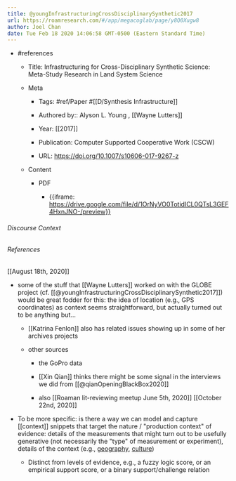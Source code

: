 ```yaml
---
title: @youngInfrastructuringCrossDisciplinarySynthetic2017
url: https://roamresearch.com/#/app/megacoglab/page/y8Q0Xugw8
author: Joel Chan
date: Tue Feb 18 2020 14:06:58 GMT-0500 (Eastern Standard Time)
---
```


- #references

    - Title: Infrastructuring for Cross-Disciplinary Synthetic Science: Meta-Study Research in Land System Science

    - Meta

        - Tags: #ref/Paper #[[D/Synthesis Infrastructure]]

        - Authored by::  Alyson L. Young ,  [[Wayne Lutters]]

        - Year: [[2017]]

        - Publication: Computer Supported Cooperative Work (CSCW)

        - URL: https://doi.org/10.1007/s10606-017-9267-z

    - Content

        - PDF

            - {{iframe: https://drive.google.com/file/d/1OrNyVO0TotidICL0QTsL3GEF4HxnJNO-/preview}}

###### Discourse Context



###### References

[[August 18th, 2020]]

- some of the stuff that [[Wayne Lutters]] worked on with the GLOBE project (cf. [[@youngInfrastructuringCrossDisciplinarySynthetic2017]]) would be great fodder for this: the idea of location (e.g., GPS coordinates) as context seems straightforward, but actually turned out to be anything but...

    - [[Katrina Fenlon]] also has related issues showing up in some of her archives projects

    - other sources

        - the GoPro data

        - [[Xin Qian]] thinks there might be some signal in the interviews we did from [[@qianOpeningBlackBox2020]]

        - also [[Roaman lit-reviewing meetup June 5th, 2020]]
[[October 22nd, 2020]]

- To be more specific: is there a way we can model and capture [[context]] snippets that target the nature / "production context" of evidence: details of the measurements that might turn out to be usefully generative (not necessarily the "type" of measurement or experiment), details of the context (e.g., [geography]([[@youngInfrastructuringCrossDisciplinarySynthetic2017]]), [culture]([[@henrichWeirdestPeopleWorld2010]]))

    - Distinct from levels of evidence, e.g., a fuzzy logic score, or an empirical support score, or a binary support/challenge relation
